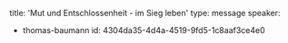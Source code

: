 title: 'Mut und Entschlossenheit - im Sieg leben'
type: message
speaker:
  - thomas-baumann
id: 4304da35-4d4a-4519-9fd5-1c8aaf3ce4e0
